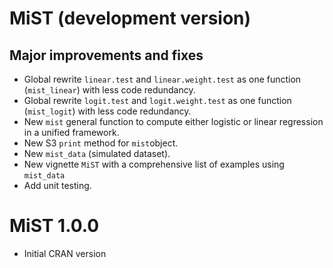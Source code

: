 # MiST (development version)

## Major improvements and fixes

* Global rewrite `linear.test` and `linear.weight.test` as one function (`mist_linear`) with less code redundancy.
* Global rewrite `logit.test` and `logit.weight.test` as one function (`mist_logit`) with less code redundancy.
* New `mist` general function to compute either logistic or linear regression in a unified framework.
* New S3 `print` method for `mist`object.
* New `mist_data` (simulated dataset).
* New vignette `MiST` with a comprehensive list of examples using `mist_data`
* Add unit testing.

# MiST 1.0.0

* Initial CRAN version
